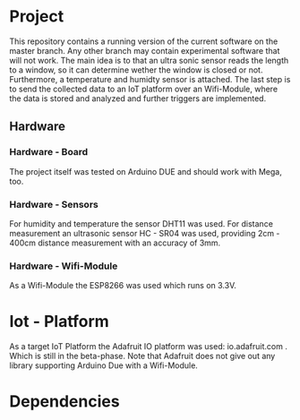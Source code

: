 # Project
This repository contains a running version of the current software on the master branch. Any other branch may contain experimental software that will not work. The main idea is to that an ultra sonic sensor reads the length to a window, so it can determine wether the window is closed or not. Furthermore, a temperature and humidty sensor is attached. The last step is to send the collected data to an IoT platform over an Wifi-Module, where the data is stored and analyzed and further triggers are implemented.

## Hardware

### Hardware - Board
The project itself was tested on Arduino DUE and should work with Mega, too. 

### Hardware - Sensors
For humidity and temperature the sensor DHT11 was used. 
For distance measurement an ultrasonic sensor HC - SR04 was used, providing 2cm - 400cm distance measurement with an accuracy of 3mm. 

### Hardware - Wifi-Module
As a Wifi-Module the ESP8266 was used which runs on 3.3V.


# Iot - Platform
As a target IoT Platform the Adafruit IO platform was used: io.adafruit.com . Which is still in the beta-phase. Note that Adafruit does not give out any library supporting Arduino Due with a Wifi-Module. 

# Dependencies
